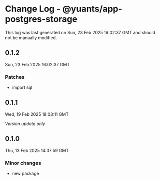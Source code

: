 # Change Log - @yuants/app-postgres-storage

This log was last generated on Sun, 23 Feb 2025 16:02:37 GMT and should not be manually modified.

## 0.1.2
Sun, 23 Feb 2025 16:02:37 GMT

### Patches

- import sql

## 0.1.1
Wed, 19 Feb 2025 18:08:11 GMT

_Version update only_

## 0.1.0
Thu, 13 Feb 2025 14:37:59 GMT

### Minor changes

- new package

